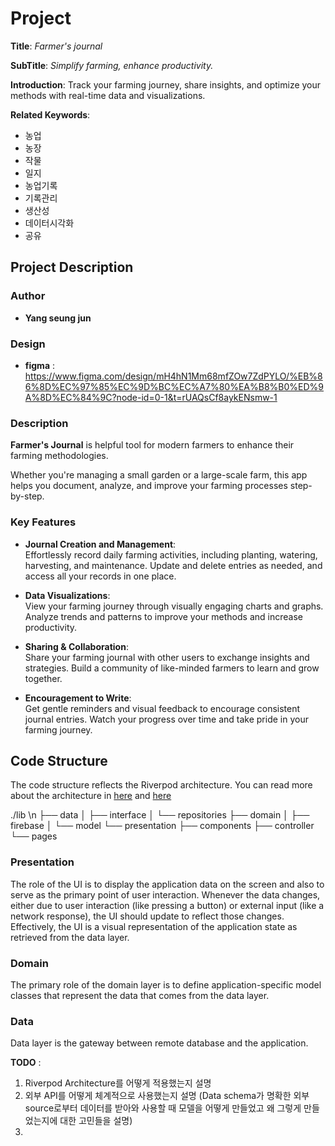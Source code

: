 # Project

**Title**: *Farmer's journal*

**SubTitle**: *Simplify farming, enhance productivity.*

**Introduction**: Track your farming journey, share insights, and optimize your methods with real-time data and visualizations. 

**Related Keywords**: 
- 농업
- 농장
- 작물
- 일지
- 농업기록
- 기록관리
- 생산성 
- 데이터시각화
- 공유

## Project Description 

### Author

- **Yang seung jun** 

### Design 

- **figma** : https://www.figma.com/design/mH4hN1Mm68mfZOw7ZdPYLO/%EB%86%8D%EC%97%85%EC%9D%BC%EC%A7%80%EA%B8%B0%ED%9A%8D%EC%84%9C?node-id=0-1&t=rUAQsCf8aykENsmw-1

### Description

**Farmer's Journal** is helpful tool for modern farmers to enhance their farming methodologies. 

Whether you're managing a small garden or a large-scale farm, this app helps you document, analyze, and improve your farming processes step-by-step.

### Key Features 

- **Journal Creation and Management**:  
  Effortlessly record daily farming activities, including planting, watering, harvesting, and maintenance. Update and delete entries as needed, and access all your records in one place.

- **Data Visualizations**:  
  View your farming journey through visually engaging charts and graphs. Analyze trends and patterns to improve your methods and increase productivity.

- **Sharing & Collaboration**:  
  Share your farming journal with other users to exchange insights and strategies. Build a community of like-minded farmers to learn and grow together.

- **Encouragement to Write**:  
  Get gentle reminders and visual feedback to encourage consistent journal entries. Watch your progress over time and take pride in your farming journey.

## Code Structure 
The code structure reflects the Riverpod architecture.
You can read more about the architecture in [here](https://yesj1234.github.io/posts/flutter_app_architecture2) and [here](https://yesj1234.github.io/posts/flutter_app_architecture)

./lib \n
├── data
│   ├── interface
│   └── repositories
├── domain
│    ├── firebase
│    └── model
└── presentation
    ├── components
    ├── controller
    └── pages


### Presentation
The role of the UI is to display the application data on the screen and also to serve as the primary point of user interaction.
Whenever the data changes, either due to user interaction (like pressing a button) or external input (like a network response), the UI should update to reflect those changes.
Effectively, the UI is a visual representation of the application state as retrieved from the data layer.

### Domain
The primary role of the domain layer is to define application-specific model classes that represent the data that comes from the data layer.

### Data
Data layer is the gateway between remote database and the application. 



**TODO** :
1. Riverpod Architecture를 어떻게 적용했는지 설명 
2. 외부 API를 어떻게 체계적으로 사용했는지 설명 (Data schema가 명확한 외부 source로부터 데이터를 받아와 사용할 때 모델을 어떻게 만들었고 왜 그렇게 만들었는지에 대한 고민들을 설명)
3. 